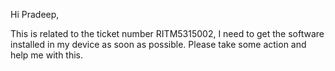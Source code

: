 Hi Pradeep, 

This is related to the ticket number RITM5315002, I need to get the software installed in my device as soon as possible. Please take some action and help me with this. 
 
